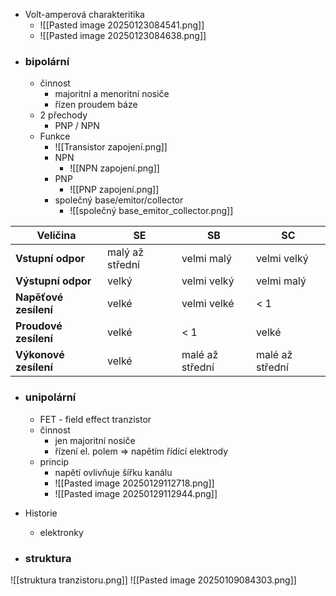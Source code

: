 - Volt-amperová charakteritika
	- ![[Pasted image 20250123084541.png]]
	- ![[Pasted image 20250123084638.png]]
- ### bipolární
	- činnost
		- majoritní a menoritní nosiče
		- řízen proudem báze
	- 2 přechody
		- PNP / NPN
	- Funkce
		- ![[Transistor zapojení.png]]
		- NPN
			- ![[NPN zapojení.png]]
		- PNP
			- ![[PNP zapojení.png]]
		- společný base/emitor/collector
			- ![[společný base_emitor_collector.png]]

| Veličina              | SE              | SB              | SC              |
| --------------------- | --------------- | --------------- | --------------- |
| **Vstupní odpor**     | malý až střední | velmi malý      | velmi velký     |
| **Výstupní odpor**    | velký           | velmi velký     | velmi malý      |
| **Napěťové zesílení** | velké           | velmi velké     | < 1             |
| **Proudové zesílení** | velké           | < 1             | velké           |
| **Výkonové zesílení** | velké           | malé až střední | malé až střední |
- ### unipolární
	- FET - field effect tranzistor
	- činnost
		- jen majoritní nosiče
		- řízení el. polem => napětím řídící elektrody
	- princip
		- napětí ovlivňuje šířku kanálu
		- ![[Pasted image 20250129112718.png]]
		- ![[Pasted image 20250129112944.png]]



- Historie
	- elektronky
- ### struktura
![[struktura tranzistoru.png]]
![[Pasted image 20250109084303.png]]
